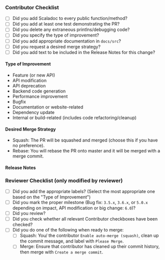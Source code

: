 ### Contributor Checklist

- [ ] Did you add Scaladoc to every public function/method?
- [ ] Did you add at least one test demonstrating the PR?
- [ ] Did you delete any extraneous printlns/debugging code?
- [ ] Did you specify the type of improvement?
- [ ] Did you add appropriate documentation in `docs/src`?
- [ ] Did you request a desired merge strategy?
- [ ] Did you add text to be included in the Release Notes for this change?

<!--
If you PR has any impact on the user API or affects backend code generation,
please describe the change in the "Release Notes" section below.
-->

#### Type of Improvement

<!-- Choose one or more from the following (delete those that do not apply): -->
- Feature (or new API)
- API modification
- API deprecation
- Backend code generation
- Performance improvement
- Bugfix
- Documentation or website-related
- Dependency update
- Internal or build-related (includes code refactoring/cleanup)


#### Desired Merge Strategy

<!-- If approved, how should this PR be merged? Delete those that do not apply -->
- Squash: The PR will be squashed and merged (choose this if you have no preference).
- Rebase: You will rebase the PR onto master and it will be merged with a merge commit.

#### Release Notes
<!--
The title of your PR will be included in the release notes in addition to any text in this section.
Please be sure to elaborate on any API changes or deprecations and any impact on backend code generation.
-->

### Reviewer Checklist (only modified by reviewer)
- [ ] Did you add the appropriate labels? (Select the most appropriate one based on the "Type of Improvement")
- [ ] Did you mark the proper milestone (Bug fix: `3.5.x`, `3.6.x`, or `5.0.x` depending on impact, API modification or big change: `6.0`)?
- [ ] Did you review?
- [ ] Did you check whether all relevant Contributor checkboxes have been checked?
- [ ] Did you do one of the following when ready to merge:
  - [ ] Squash: You/ the contributor `Enable auto-merge (squash)`, clean up the commit message, and label with `Please Merge`.
  - [ ] Merge: Ensure that contributor has cleaned up their commit history, then merge with `Create a merge commit`.

